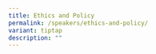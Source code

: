 ```yaml
---
title: Ethics and Policy
permalink: /speakers/ethics-and-policy/
variant: tiptap
description: ""
---
```

<p></p>